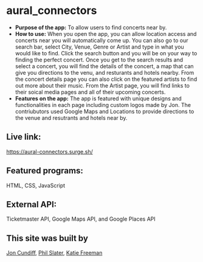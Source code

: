 # aural_connectors
* **Purpose of the app:** 
   To allow users to find concerts near by.
* **How to use:**
   When you open the app, you can allow location access and concerts near you will automatically come up. You can also go to our search bar, select City, Venue, Genre or Artist and type in what you would like to find. Click the search button and you will be on your way to finding the perfect concert. Once you get to the search results and select a concert, you will find the details of the concert, a map that can give you directions to the venu, and resturants and hotels nearby. From the concert details page you can also click on the featured artists to find out more about their music. From the Artist page, you will find links to their soical media pages and all of their upcoming concerts.
* **Features on the app:**
The app is featured with unique designs and functionalities in each page including custom logos made by Jon. The contriubutors used Google Maps and Locations to provide directions to the venue and resutrants and hotels near by.
   
## Live link: 
https://aural-connectors.surge.sh/

## Featured programs: 
HTML, CSS, JavaScript

## External API:
Ticketmaster API, Google Maps API, and Google Places API

## This site was built by
[Jon Cundiff](https://github.com/jon-cundiff), [Phil Slater](https://github.com/Phil-Slater), [Katie Freeman](https://github.com/katie-freeman)
